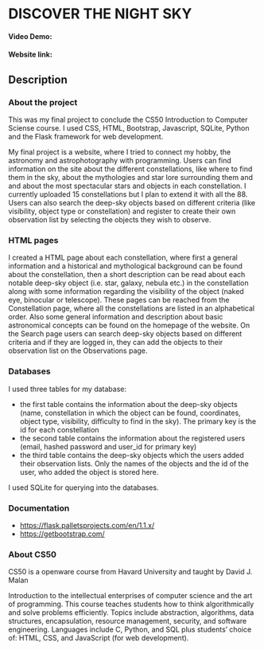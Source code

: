 # DISCOVER THE NIGHT SKY
#### Video Demo:  <URL HERE>
#### Website link:

## Description
### About the project
This was my final project to conclude the CS50 Introduction to Computer Sciense course.
I used CSS, HTML, Bootstrap, Javascript, SQLite, Python and the Flask framework for web development.

My final project is a website, where I tried to connect my hobby, the astronomy and astrophotography with programming. Users can find information on the site about the different constellations, like where to find them in the sky, about the mythologies and star lore surrounding them and and about the most spectacular stars and objects in each constellation. I currently uploaded 15 constellations but I plan to extend it with all the 88. Users can also search the deep-sky objects based on different criteria (like visibility, object type or constellation) and register to create their own observation list by selecting the objects they wish to observe.

### HTML pages
I created a HTML page about each constellation, where first a general information and a historical and mythological background can be found about the constellation, then a short description can be read about each notable deep-sky object (i.e. star, galaxy, nebula etc.) in the constellation along with some information regarding the visibility of the object (naked eye, binocular or telescope). These pages can be reached from the Constellation page, where all the constellations are listed in an alphabetical order. Also some general information and description about basic astronomical concepts can be found on the homepage of the website. On the Search page users can search deep-sky objects based on different criteria and if they are logged in, they can add the objects to their observation list on the Observations page.

### Databases
I used three tables for my database:
- the first table contains the information about the deep-sky objects (name, constellation in which the object can be found, coordinates, object type, visibility, difficulty to find in the sky). The primary key is the id for each constellation
- the second table contains the information about the registered users (email, hashed password and user_id for primary key)
- the third table contains the deep-sky objects which the users added their observation lists. Only the names of the objects and the id of the user, who added the object is stored here.

I used SQLite for querying into the databases.

### Documentation 
- https://flask.palletsprojects.com/en/1.1.x/
- https://getbootstrap.com/


### About CS50
CS50 is a openware course from Havard University and taught by David J. Malan

Introduction to the intellectual enterprises of computer science and the art of programming. This course teaches students how to think algorithmically and solve problems efficiently. Topics include abstraction, algorithms, data structures, encapsulation, resource management, security, and software engineering. Languages include C, Python, and SQL plus students’ choice of: HTML, CSS, and JavaScript (for web development).

